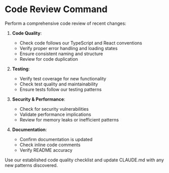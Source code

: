 # Code Review Command

Perform a comprehensive code review of recent changes:

1. **Code Quality**:
   - Check code follows our TypeScript and React conventions
   - Verify proper error handling and loading states
   - Ensure consistent naming and structure
   - Review for code duplication

2. **Testing**:
   - Verify test coverage for new functionality
   - Check test quality and maintainability
   - Ensure tests follow our testing patterns

3. **Security & Performance**:
   - Check for security vulnerabilities
   - Validate performance implications
   - Review for memory leaks or inefficient patterns

4. **Documentation**:
   - Confirm documentation is updated
   - Check inline code comments
   - Verify README accuracy

Use our established code quality checklist and update CLAUDE.md with any new patterns discovered.